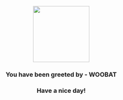 <p align="center">
            <img src="https://raw.githubusercontent.com/PokeAPI/sprites/master/sprites/pokemon/527.png" width="150" height="150">
          </p>
          <h3 align="center">You have been greeted by - <b>WOOBAT</b></h3>
          <h3 align="center">Have a nice day!</h3>
